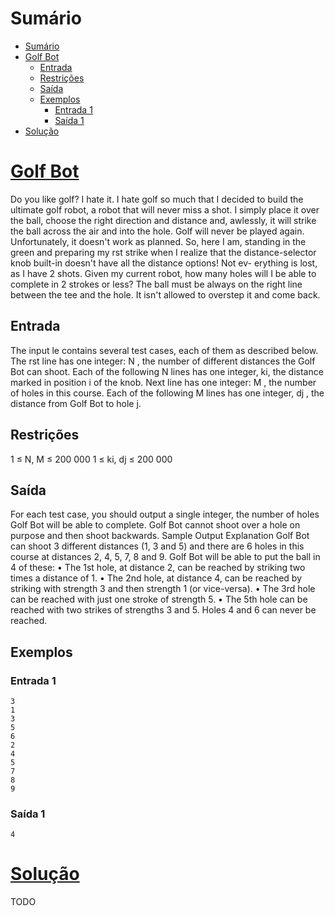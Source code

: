 # Sumário

- [Sumário](#sumário)
- [Golf Bot](#golf-bot)
  - [Entrada](#entrada)
  - [Restrições](#restrições)
  - [Saída](#saída)
  - [Exemplos](#exemplos)
    - [Entrada 1](#entrada-1)
    - [Saída 1](#saída-1)
- [Solução](#solução)

# [Golf Bot](https://vjudge.net/problem/UVA-12879)

Do you like golf? I hate it. I hate golf so much that I
decided to build the ultimate golf robot, a robot that
will never miss a shot. I simply place it over the ball,
choose the right direction and distance and, awlessly,
it will strike the ball across the air and into the hole.
Golf will never be played again.
Unfortunately, it doesn't work as planned. So, here
I am, standing in the green and preparing my rst
strike when I realize that the distance-selector knob
built-in doesn't have all the distance options! Not ev-
erything is lost, as I have 2 shots.
Given my current robot, how many holes will I be
able to complete in 2 strokes or less? The ball must be
always on the right line between the tee and the hole.
It isn't allowed to overstep it and come back.

## Entrada

The input le contains several test cases, each of them
as described below.
The rst line has one integer: N , the number of
different distances the Golf Bot can shoot. Each of
the following N lines has one integer, ki, the distance
marked in position i of the knob.
Next line has one integer: M , the number of holes in this course. Each of the following M lines has
one integer, dj , the distance from Golf Bot to hole j.

## Restrições

1 ≤ N, M ≤ 200 000
1 ≤ ki, dj ≤ 200 000

## Saída

For each test case, you should output a single integer, the number of holes Golf Bot will be able to
complete. Golf Bot cannot shoot over a hole on purpose and then shoot backwards.
Sample Output Explanation
Golf Bot can shoot 3 different distances (1, 3 and 5) and there are 6 holes in this course at distances
2, 4, 5, 7, 8 and 9. Golf Bot will be able to put the ball in 4 of these:
• The 1st hole, at distance 2, can be reached by striking two times a distance of 1.
• The 2nd hole, at distance 4, can be reached by striking with strength 3 and then strength 1 (or
vice-versa).
• The 3rd hole can be reached with just one stroke of strength 5.
• The 5th hole can be reached with two strikes of strengths 3 and 5.
Holes 4 and 6 can never be reached.

## Exemplos

### Entrada 1
```
3
1
3
5
6
2
4
5
7
8
9
```

### Saída 1
```
4
```

# [Solução](./solution.cpp)

TODO
